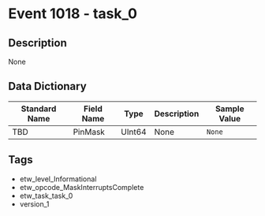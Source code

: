 # Event 1018 - task_0

## Description
None

## Data Dictionary
|Standard Name|Field Name|Type|Description|Sample Value|
|---|---|---|---|---|
|TBD|PinMask|UInt64|None|`None`|

## Tags
* etw_level_Informational
* etw_opcode_MaskInterruptsComplete
* etw_task_task_0
* version_1